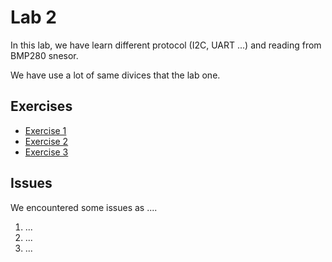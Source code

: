 
# Lab 2
In this lab, we have learn different protocol (I2C, UART ...) and reading from BMP280 snesor. 

We have use a lot of same divices that the lab one. 
  
  

## Exercises
  - [Exercise 1](ex1)
  - [Exercise 2](ex2)
  - [Exercise 3](ex3)
  
## Issues
  We encountered some issues as ....
  1. ...
  2. ...
  3. ...
  
  
